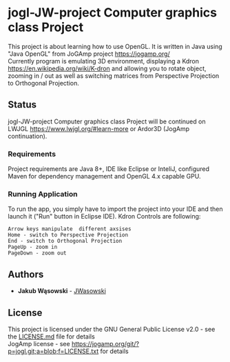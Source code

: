 # jogl-JW-project Computer graphics class Project

This project is about learning how to use OpenGL. It is written in Java using "Java OpenGL" from JoGAmp project https://jogamp.org/ <br />
Currently program is emulating 3D environment, displaying a Kdron https://en.wikipedia.org/wiki/K-dron and allowing you to rotate object, zooming in / out as well as switching matrices from Perspective Projection to Orthogonal Projection.

## Status

jogl-JW-project Computer graphics class Project will be continued on LWJGL https://www.lwjgl.org/#learn-more or Ardor3D (JogAmp continuation).


### Requirements

Project requirements are Java 8+, IDE like Eclipse or InteliJ, configured Maven for dependency management and OpenGL 4.x capable GPU.

### Running Application

To run the app, you simply have to import the project into your IDE and then launch it ("Run" button in Eclipse IDE).
Kdron Controls are following:
```
Arrow keys manipulate  different axsises
Home - switch to Perspective Projection
End - switch to Orthogonal Projection
PageUp - zoom in
PageDown - zoom out
```
## Authors

* **Jakub Wąsowski** - [JWasowski](https://github.com/jwasowski)

## License

This project is licensed under the GNU General Public License v2.0 - see the [LICENSE.md](LICENSE) file for details <br />
JogAmp license - see https://jogamp.org/git/?p=jogl.git;a=blob;f=LICENSE.txt for details
